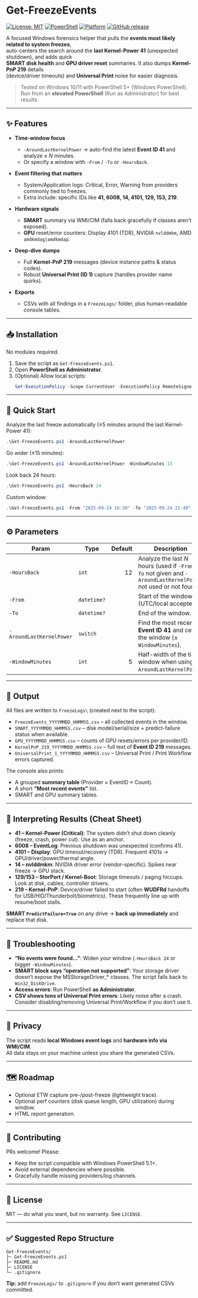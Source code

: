 # Get-FreezeEvents

[![License: MIT](https://img.shields.io/badge/License-MIT-yellow.svg)](LICENSE)
[![PowerShell](https://img.shields.io/badge/PowerShell-5%2B-blue)](#)
[![Platform](https://img.shields.io/badge/Platform-Windows%2010%2F11-lightgrey)](#)
[![GitHub release](https://img.shields.io/github/v/release/cgranier/Get-FreezeEvents)](https://github.com/cgranier/Get-FreezeEvents/releases)

A focused Windows forensics helper that pulls the **events most likely related to system freezes**,  
auto-centers the search around the **last Kernel-Power 41** (unexpected shutdown), and adds quick  
**SMART disk health** and **GPU driver reset** summaries. It also dumps **Kernel-PnP 219** details  
(device/driver timeouts) and **Universal Print** noise for easier diagnosis.


> Tested on Windows 10/11 with PowerShell 5+ (Windows PowerShell).  
> Run from an **elevated PowerShell** (Run as Administrator) for best results.

---

## ✨ Features

- **Time-window focus**
  - `-AroundLastKernelPower` → auto-find the latest **Event ID 41** and analyze ± *N* minutes.
  - Or specify a window with `-From` / `-To` or `-HoursBack`.

- **Event filtering that matters**
  - System/Application logs: Critical, Error, Warning from providers commonly tied to freezes.
  - Extra include: specific IDs like **41, 6008, 14, 4101, 129, 153, 219**.

- **Hardware signals**
  - **SMART** summary via WMI/CIM (falls back gracefully if classes aren’t exposed).
  - **GPU** reset/error counters: Display 4101 (TDR), NVIDIA `nvlddmkm`, AMD `amdkmdag|amdkmdap`.

- **Deep-dive dumps**
  - Full **Kernel-PnP 219** messages (device instance paths & status codes).
  - Robust **Universal Print (ID 1)** capture (handles provider name quirks).

- **Exports**
  - CSVs with all findings in a `FreezeLogs/` folder, plus human-readable console tables.

---

## 📥 Installation

No modules required.

1. Save the script as `Get-FreezeEvents.ps1`.
2. Open **PowerShell as Administrator**.
3. (Optional) Allow local scripts:
   ```powershell
   Set-ExecutionPolicy -Scope CurrentUser -ExecutionPolicy RemoteSigned
   ```

---

## 🚀 Quick Start

Analyze the last freeze automatically (±5 minutes around the last Kernel-Power 41):

```powershell
.\Get-FreezeEvents.ps1 -AroundLastKernelPower
```

Go wider (±15 minutes):

```powershell
.\Get-FreezeEvents.ps1 -AroundLastKernelPower -WindowMinutes 15
```

Look back 24 hours:

```powershell
.\Get-FreezeEvents.ps1 -HoursBack 24
```

Custom window:

```powershell
.\Get-FreezeEvents.ps1 -From "2025-09-24 16:30" -To "2025-09-24 21:40"
```

---

## ⚙️ Parameters

| Param | Type | Default | Description |
|---|---|---:|---|
| `-HoursBack` | `int` | 12 | Analyze the last *N* hours (used if `-From/-To` not given and `-AroundLastKernelPower` not used or not found). |
| `-From` | `datetime?` |  | Start of the window (UTC/local accepted). |
| `-To` | `datetime?` |  | End of the window. |
| `-AroundLastKernelPower` | `switch` |  | Find the most recent **Event ID 41** and center the window (± `WindowMinutes`). |
| `-WindowMinutes` | `int` | 5 | Half-width of the time window when using `-AroundLastKernelPower`. |

---

## 📄 Output

All files are written to `FreezeLogs\` (created next to the script):

- `FreezeEvents_YYYYMMDD_HHMMSS.csv` – all collected events in the window.
- `SMART_YYYYMMDD_HHMMSS.csv` – disk model/serial/size + predict-failure status when available.
- `GPU_YYYYMMDD_HHMMSS.csv` – counts of GPU resets/errors per provider/ID.
- `KernelPnP_219_YYYYMMDD_HHMMSS.csv` – full text of **Event ID 219** messages.
- `UniversalPrint_1_YYYYMMDD_HHMMSS.csv` – Universal Print / Print Workflow errors captured.

The console also prints:
- A grouped **summary table** (Provider × EventID × Count).
- A short **“Most recent events”** list.
- SMART and GPU summary tables.

---

## 🧭 Interpreting Results (Cheat Sheet)

- **41 – Kernel-Power (Critical)**: The system didn’t shut down cleanly (freeze, crash, power cut). Use as an anchor.
- **6008 – EventLog**: Previous shutdown was unexpected (confirms 41).
- **4101 – Display**: GPU timeout/recovery (TDR). Frequent 4101s → GPU/driver/power/thermal angle.
- **14 – nvlddmkm**: NVIDIA driver error (vendor-specific). Spikes near freeze → GPU stack.
- **129/153 – StorPort / Kernel-Boot**: Storage timeouts / paging hiccups. Look at disk, cables, controller drivers.
- **219 – Kernel-PnP**: Device/driver failed to start (often **WUDFRd** handoffs for USB/HID/Thunderbolt/biometrics). These frequently line up with resume/boot stalls.

**SMART `PredictFailure=True`** on any drive → **back up immediately** and replace that disk.

---

## 🔧 Troubleshooting

- **“No events were found…”**: Widen your window (`-HoursBack 24` or bigger `-WindowMinutes`).
- **SMART block says “operation not supported”**: Your storage driver doesn’t expose the MSStorageDriver_* classes. The script falls back to `Win32_DiskDrive`.
- **Access errors**: Run PowerShell **as Administrator**.
- **CSV shows tons of Universal Print errors**: Likely noise after a crash. Consider disabling/removing Universal Print/Workflow if you don’t use it.

---

## 🔐 Privacy

The script reads **local Windows event logs** and **hardware info via WMI/CIM**.  
All data stays on your machine unless you share the generated CSVs.

---

## 🗺️ Roadmap

- Optional ETW capture pre-/post-freeze (lightweight trace).
- Optional perf counters (disk queue length, GPU utilization) during window.
- HTML report generation.

---

## 🤝 Contributing

PRs welcome! Please:
- Keep the script compatible with Windows PowerShell 5.1+.
- Avoid external dependencies where possible.
- Gracefully handle missing providers/log channels.

---

## 📄 License

MIT — do what you want, but no warranty. See `LICENSE`.

---

## ✅ Suggested Repo Structure

```
Get-FreezeEvents/
├─ Get-FreezeEvents.ps1
├─ README.md
├─ LICENSE
└─ .gitignore
```

**Tip:** add `FreezeLogs/` to `.gitignore` if you don’t want generated CSVs committed.
